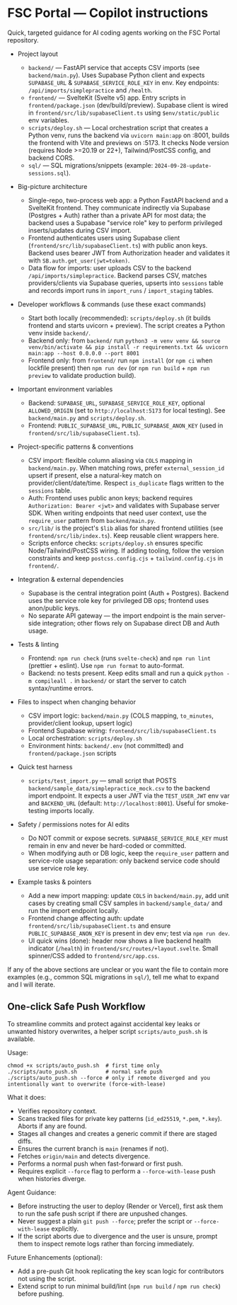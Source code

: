 # FSC Portal — Copilot instructions

Quick, targeted guidance for AI coding agents working on the FSC Portal repository.

- Project layout
  - `backend/` — FastAPI service that accepts CSV imports (see `backend/main.py`). Uses Supabase Python client and expects `SUPABASE_URL` & `SUPABASE_SERVICE_ROLE_KEY` in env. Key endpoints: `/api/imports/simplepractice` and `/health`.
  - `frontend/` — SvelteKit (Svelte v5) app. Entry scripts in `frontend/package.json` (dev/build/preview). Supabase client is wired in `frontend/src/lib/supabaseClient.ts` using `$env/static/public` env variables.
  - `scripts/deploy.sh` — Local orchestration script that creates a Python venv, runs the backend via `uvicorn main:app` on :8001, builds the frontend with Vite and previews on :5173. It checks Node version (requires Node >=20.19 or 22+), Tailwind/PostCSS config, and backend CORS.
  - `sql/` — SQL migrations/snippets (example: `2024-09-28-update-sessions.sql`).

- Big-picture architecture
  - Single-repo, two-process web app: a Python FastAPI backend and a SvelteKit frontend. They communicate indirectly via Supabase (Postgres + Auth) rather than a private API for most data; the backend uses a Supabase "service role" key to perform privileged inserts/updates during CSV import.
  - Frontend authenticates users using Supabase client (`frontend/src/lib/supabaseClient.ts`) with public anon keys. Backend uses bearer JWT from Authorization header and validates it with `SB.auth.get_user(jwt=token)`.
  - Data flow for imports: user uploads CSV to the backend `/api/imports/simplepractice`. Backend parses CSV, matches providers/clients via Supabase queries, upserts into `sessions` table and records import runs in `import_runs` / `import_staging` tables.

- Developer workflows & commands (use these exact commands)
  - Start both locally (recommended): `scripts/deploy.sh` (it builds frontend and starts uvicorn + preview). The script creates a Python venv inside `backend/`.
  - Backend only: from `backend/` run `python3 -m venv venv && source venv/bin/activate && pip install -r requirements.txt && uvicorn main:app --host 0.0.0.0 --port 8001`
  - Frontend only: from `frontend/` run `npm install` (or `npm ci` when lockfile present) then `npm run dev` (or `npm run build` + `npm run preview` to validate production build).

- Important environment variables
  - Backend: `SUPABASE_URL`, `SUPABASE_SERVICE_ROLE_KEY`, optional `ALLOWED_ORIGIN` (set to `http://localhost:5173` for local testing). See `backend/main.py` and `scripts/deploy.sh`.
  - Frontend: `PUBLIC_SUPABASE_URL`, `PUBLIC_SUPABASE_ANON_KEY` (used in `frontend/src/lib/supabaseClient.ts`).

- Project-specific patterns & conventions
  - CSV import: flexible column aliasing via `COLS` mapping in `backend/main.py`. When matching rows, prefer `external_session_id` upsert if present, else a natural-key match on provider/client/date/time. Respect `is_duplicate` flags written to the `sessions` table.
  - Auth: Frontend uses public anon keys; backend requires `Authorization: Bearer <jwt>` and validates with Supabase server SDK. When writing endpoints that need user context, use the `require_user` pattern from `backend/main.py`.
  - `src/lib/` is the project's `$lib` alias for shared frontend utilities (see `frontend/src/lib/index.ts`). Keep reusable client wrappers here.
  - Scripts enforce checks: `scripts/deploy.sh` ensures specific Node/Tailwind/PostCSS wiring. If adding tooling, follow the version constraints and keep `postcss.config.cjs` + `tailwind.config.cjs` in `frontend/`.

- Integration & external dependencies
  - Supabase is the central integration point (Auth + Postgres). Backend uses the service role key for privileged DB ops; frontend uses anon/public keys.
  - No separate API gateway — the import endpoint is the main server-side integration; other flows rely on Supabase direct DB and Auth usage.

- Tests & linting
  - Frontend: `npm run check` (runs `svelte-check`) and `npm run lint` (prettier + eslint). Use `npm run format` to auto-format.
  - Backend: no tests present. Keep edits small and run a quick `python -m compileall .` in `backend/` or start the server to catch syntax/runtime errors.

- Files to inspect when changing behavior
  - CSV import logic: `backend/main.py` (COLS mapping, `to_minutes`, provider/client lookup, upsert logic)
  - Frontend Supabase wiring: `frontend/src/lib/supabaseClient.ts`
  - Local orchestration: `scripts/deploy.sh`
  - Environment hints: `backend/.env` (not committed) and `frontend/package.json` scripts

- Quick test harness
  - `scripts/test_import.py` — small script that POSTS `backend/sample_data/simplepractice_mock.csv` to the backend import endpoint. It expects a user JWT via the `TEST_USER_JWT` env var and `BACKEND_URL` (default: `http://localhost:8001`). Useful for smoke-testing imports locally.

- Safety / permissions notes for AI edits
  - Do NOT commit or expose secrets. `SUPABASE_SERVICE_ROLE_KEY` must remain in env and never be hard-coded or committed.
  - When modifying auth or DB logic, keep the `require_user` pattern and service-role usage separation: only backend service code should use service role key.

- Example tasks & pointers
  - Add a new import mapping: update `COLS` in `backend/main.py`, add unit cases by creating small CSV samples in `backend/sample_data/` and run the import endpoint locally.
  - Frontend change affecting auth: update `frontend/src/lib/supabaseClient.ts` and ensure `PUBLIC_SUPABASE_ANON_KEY` is present in dev env; test via `npm run dev`.
  - UI quick wins (done): header now shows a live backend health indicator (`/health`) in `frontend/src/routes/+layout.svelte`. Small spinner/CSS added to `frontend/src/app.css`.

If any of the above sections are unclear or you want the file to contain more examples (e.g., common SQL migrations in `sql/`), tell me what to expand and I will iterate.

## One-click Safe Push Workflow

To streamline commits and protect against accidental key leaks or unwanted history overwrites, a helper script `scripts/auto_push.sh` is available.

Usage:
```
chmod +x scripts/auto_push.sh  # first time only
./scripts/auto_push.sh         # normal safe push
./scripts/auto_push.sh --force # only if remote diverged and you intentionally want to overwrite (force-with-lease)
```

What it does:
- Verifies repository context.
- Scans tracked files for private key patterns (`id_ed25519`, `*.pem`, `*.key`). Aborts if any are found.
- Stages all changes and creates a generic commit if there are staged diffs.
- Ensures the current branch is `main` (renames if not).
- Fetches `origin/main` and detects divergence.
- Performs a normal push when fast-forward or first push.
- Requires explicit `--force` flag to perform a `--force-with-lease` push when histories diverge.

Agent Guidance:
- Before instructing the user to deploy (Render or Vercel), first ask them to run the safe push script if there are unpushed changes.
- Never suggest a plain `git push --force`; prefer the script or `--force-with-lease` explicitly.
- If the script aborts due to divergence and the user is unsure, prompt them to inspect remote logs rather than forcing immediately.

Future Enhancements (optional):
- Add a pre-push Git hook replicating the key scan logic for contributors not using the script.
- Extend script to run minimal build/lint (`npm run build` / `npm run check`) before pushing.
